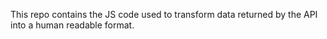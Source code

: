 This repo contains the JS code used to transform data returned by the API into a human readable format.
